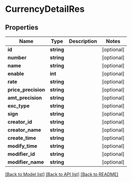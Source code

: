 # CurrencyDetailRes

## Properties
Name | Type | Description | Notes
------------ | ------------- | ------------- | -------------
**id** | **string** |  | [optional] 
**number** | **string** |  | [optional] 
**name** | **string** |  | [optional] 
**enable** | **int** |  | [optional] 
**rate** | **string** |  | [optional] 
**price_precision** | **string** |  | [optional] 
**amt_precision** | **string** |  | [optional] 
**exc_type** | **string** |  | [optional] 
**sign** | **string** |  | [optional] 
**creator_id** | **string** |  | [optional] 
**creator_name** | **string** |  | [optional] 
**create_time** | **string** |  | [optional] 
**modify_time** | **string** |  | [optional] 
**modifier_id** | **string** |  | [optional] 
**modifier_name** | **string** |  | [optional] 

[[Back to Model list]](../README.md#documentation-for-models) [[Back to API list]](../README.md#documentation-for-api-endpoints) [[Back to README]](../README.md)


